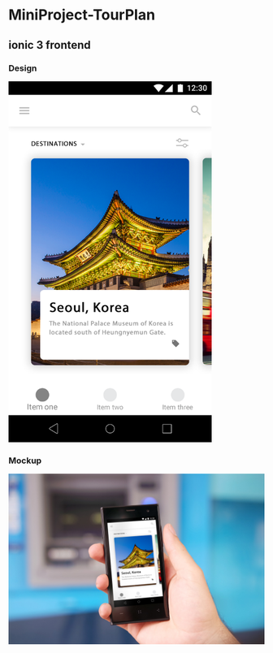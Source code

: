 # MiniProject-TourPlan

## ionic 3 frontend

### Design
<img src="https://raw.githubusercontent.com/wkddnjset/wkddnjset.github.io/master/_posts/images/2018-02-01/design_01.png" width="400px"/>

### Mockup
<img src="https://raw.githubusercontent.com/wkddnjset/wkddnjset.github.io/master/_posts/images/2018-02-01/mock_up_01.jpg"/>
